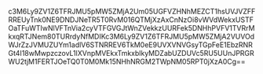 c3M6Ly9ZV1Z6TFRJMU5pMW5ZMjA2Um05UGFVZHNhMEZCT1hsUVJVZFFRREUyTnk0NE9DNDJNeTR5T0RvM016QTMjXzAxCnNzOi8vWVdWekxUSTFOaTFuWTIwNlVFTnVia2cyVTFGVGJtWnZVekkzUURFek5DNHhPVFV1TVRrMkxqRTJNem80TURrdyNfMDIKc3M6Ly9ZV1Z6TFRJMU5pMW5ZMjA2VUVOdWJrZzJVMUZUYm1adlV6STNRREV6TkM0eE9UVXVNVGsyTGpFeE1EbzRNRGt4I18wMwpzczovL1lXVnpMVEkxTmkxblkyMDZabUZDUVc5RU5UUnJPRGRWU2tjM1FERTJOeTQ0T0M0Mk15NHhNRGM2TWpNM05RPT0jXzA0Cg==